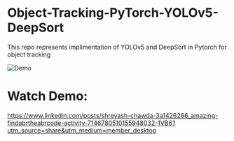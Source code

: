 # Object-Tracking-PyTorch-YOLOv5-DeepSort

This repo represents implimentation of YOLOv5 and DeepSort in Pytorch for object tracking


![Demo](img.gif)


# Watch Demo:

https://www.linkedin.com/posts/shreyash-chawda-3a1426266_amazing-findabrtheabrcode-activity-7146780510155948032-1VB6?utm_source=share&utm_medium=member_desktop
